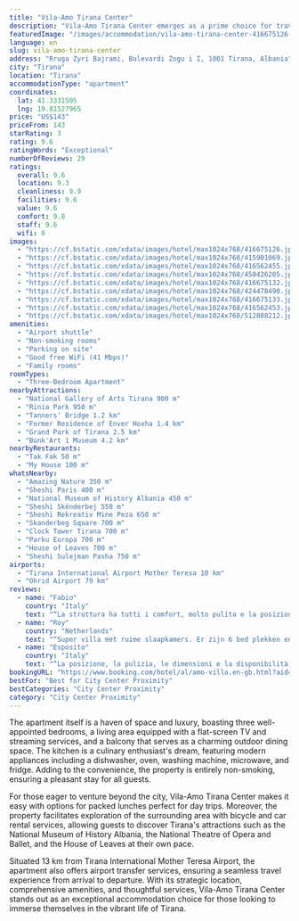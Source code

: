 ```yaml
---
title: "Vila-Amo Tirana Center"
description: "Vila-Amo Tirana Center emerges as a prime choice for travelers seeking a blend of comfort and convenience in the heart of Tirana."
featuredImage: "/images/accommodation/vila-amo-tirana-center-416675126.jpg"
language: en
slug: vila-amo-tirana-center
address: "Rruga Zyri Bajrami, Bulevardi Zogu i I, 1001 Tirana, Albania"
city: "Tirana"
location: "Tirana"
accommodationType: "apartment"
coordinates:
  lat: 41.3331505
  lng: 19.81527965
price: "US$143"
priceFrom: 143
starRating: 3
rating: 9.6
ratingWords: "Exceptional"
numberOfReviews: 29
ratings:
  overall: 9.6
  location: 9.3
  cleanliness: 9.9
  facilities: 9.6
  value: 9.6
  comfort: 9.8
  staff: 9.6
  wifi: 0
images:
  - "https://cf.bstatic.com/xdata/images/hotel/max1024x768/416675126.jpg?k=426fdce74b9413c9549ad7b17cef5fd51930c2b0875fb3226d7383bb3371ca18&o=&hp=1"
  - "https://cf.bstatic.com/xdata/images/hotel/max1024x768/415901069.jpg?k=c7dd14ea3565b16aa92cf22ff6a211c3c56bd2c7aa197aa34f8cd3bd32eb8ece&o=&hp=1"
  - "https://cf.bstatic.com/xdata/images/hotel/max1024x768/416562455.jpg?k=7a6de18109c6e3f61582e0f7042f59d34b0a5eed8f92362baf0414c87cfa09a9&o=&hp=1"
  - "https://cf.bstatic.com/xdata/images/hotel/max1024x768/450426205.jpg?k=367a6898a3f5c5a50345312f696740d2c8df9c55e7e9aa8c913f873cfb04677d&o=&hp=1"
  - "https://cf.bstatic.com/xdata/images/hotel/max1024x768/416675132.jpg?k=eb0f62e0593b8195ca1a98922cd8f9897b5b4f4c07804290bff2f4d369722609&o=&hp=1"
  - "https://cf.bstatic.com/xdata/images/hotel/max1024x768/424478490.jpg?k=1df1cc9a217842983eab0776584b48b2e2fa78626f20bc27e0bde88b08c09308&o=&hp=1"
  - "https://cf.bstatic.com/xdata/images/hotel/max1024x768/416675133.jpg?k=d8f6b1861332878cc207c5d730c126023e87906714bec3f8d881def1f26a188b&o=&hp=1"
  - "https://cf.bstatic.com/xdata/images/hotel/max1024x768/416562453.jpg?k=98a04f58da930048346e02b9b874daa6116007c1ccb94ddce50e2ca89b679e54&o=&hp=1"
  - "https://cf.bstatic.com/xdata/images/hotel/max1024x768/512888212.jpg?k=e4366fbe44e4aaa978c95dbabb713658d506605874e3e0479a107cbd509f2607&o=&hp=1"
amenities:
  - "Airport shuttle"
  - "Non-smoking rooms"
  - "Parking on site"
  - "Good free WiFi (41 Mbps)"
  - "Family rooms"
roomTypes:
  - "Three-Bedroom Apartment"
nearbyAttractions:
  - "National Gallery of Arts Tirana 900 m"
  - "Rinia Park 950 m"
  - "Tanners' Bridge 1.2 km"
  - "Former Residence of Enver Hoxha 1.4 km"
  - "Grand Park of Tirana 2.5 km"
  - "Bunk'Art 1 Museum 4.2 km"
nearbyRestaurants:
  - "Tak Fak 50 m"
  - "My House 100 m"
whatsNearby:
  - "Amazing Nature 350 m"
  - "Sheshi Paris 400 m"
  - "National Museum of History Albania 450 m"
  - "Sheshi Skënderbej 550 m"
  - "Sheshi Rekreativ Mine Peza 650 m"
  - "Skanderbeg Square 700 m"
  - "Clock Tower Tirana 700 m"
  - "Parku Europa 700 m"
  - "House of Leaves 700 m"
  - "Sheshi Sulejman Pasha 750 m"
airports:
  - "Tirana International Airport Mother Teresa 10 km"
  - "Ohrid Airport 79 km"
reviews:
  - name: "Fabio"
    country: "Italy"
    text: "“La struttura ha tutti i comfort, molto pulita e la posizione abbastanza centrale. L’accoglienza è stata ottima. Il proprietario molto disponibile a dare tutte le indicazioni.”"
  - name: "Roy"
    country: "Netherlands"
    text: "“Super villa met ruime slaapkamers. Er zijn 6 bed plekken en 4 uitklap bedden die prima te gebruiken zijn.”"
  - name: "Esposito"
    country: "Italy"
    text: "“La posizione, la pulizia, le dimensioni e la disponibilità dello staff”"
bookingURL: "https://www.booking.com/hotel/al/amo-villa.en-gb.html?aid=8035640"
bestFor: "Best for City Center Proximity"
bestCategories: "City Center Proximity"
category: "City Center Proximity"
---
```


The apartment itself is a haven of space and luxury, boasting three well-appointed bedrooms, a living area equipped with a flat-screen TV and streaming services, and a balcony that serves as a charming outdoor dining space. The kitchen is a culinary enthusiast's dream, featuring modern appliances including a dishwasher, oven, washing machine, microwave, and fridge. Adding to the convenience, the property is entirely non-smoking, ensuring a pleasant stay for all guests.

For those eager to venture beyond the city, Vila-Amo Tirana Center makes it easy with options for packed lunches perfect for day trips. Moreover, the property facilitates exploration of the surrounding area with bicycle and car rental services, allowing guests to discover Tirana's attractions such as the National Museum of History Albania, the National Theatre of Opera and Ballet, and the House of Leaves at their own pace.

Situated 13 km from Tirana International Mother Teresa Airport, the apartment also offers airport transfer services, ensuring a seamless travel experience from arrival to departure. With its strategic location, comprehensive amenities, and thoughtful services, Vila-Amo Tirana Center stands out as an exceptional accommodation choice for those looking to immerse themselves in the vibrant life of Tirana.
